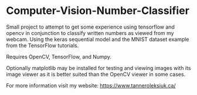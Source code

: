 # Computer-Vision-Number-Classifier
Small project to attempt to get some experience using tensorflow and opencv in conjunction to classify written numbers as viewed from my webcam. Using the keras sequential model and the MNIST dataset example from the TensorFlow tutorials.

Requires OpenCV, TensorFlow, and Numpy. 

Optionally matplotlib may be installed for testing and viewing images with its image viewer as it is better suited than the OpenCV viewer in some cases.

For more information visit my website: https://www.tanneroleksiuk.ca/
